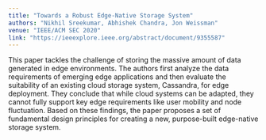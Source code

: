 ```yaml
---
title: "Towards a Robust Edge-Native Storage System"
authors: "Nikhil Sreekumar, Abhishek Chandra, Jon Weissman"
venue: "IEEE/ACM SEC 2020"
link: "https://ieeexplore.ieee.org/abstract/document/9355587"
---
```

This paper tackles the challenge of storing the massive amount of data generated in edge environments. The authors first analyze the data requirements of emerging edge applications and then evaluate the suitability of an existing cloud storage system, Cassandra, for edge deployment. They conclude that while cloud systems can be adapted, they cannot fully support key edge requirements like user mobility and node fluctuation. Based on these findings, the paper proposes a set of fundamental design principles for creating a new, purpose-built edge-native storage system.